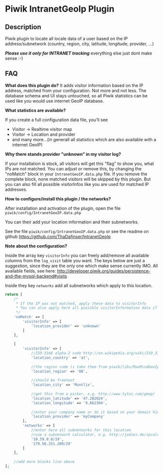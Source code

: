 # Piwik IntranetGeoIp Plugin

## Description

Piwik plugin to locate all locale data of a user based on the IP address/subnetwork (country, region, city, latitude, longitude, provider, ...)

***Please use it only for INTRANET tracking*** everything else just dont make sense :-)

## FAQ

__What does this plugin do?__
It adds visitor information based on the IP address, matched from your configuration. Not more and not less.
The database schema and UI stays untouched, so all Piwik statistics can be used like you would use internet GeoIP database.

__What statistics are available?__

If you create a full configuration data file, you'll see
* Visitor -> Realtime visitor map
* Visitor -> Location and provider
* and many more...(in generall all statistics which are also available with a internet GeoIP)

__Why there stands provider "unknown" in my visitor log?__

If your installation is stock, all visitors will get this "flag" to show you, what IPs are not matched.
You can adjust or remove this, by changing the "noMatch" block in your `IntranetGeoIP.data.php` file.
If you remove the complete block, none matched visitors will be skipped by this plugin.
But you can also fill all possible visitorInfos like you are used for matched IP addresses.


__How to configure/install this plugin / the networks?__

After installation and activation of the plugin, open the file `piwik/config/IntranetGeoIP.data.php`

You can their add your location information and their subnetworks.

See the file `piwik/config/IntranetGeoIP.data.php` or see the readme on github https://github.com/ThaDafinser/IntranetGeoIp

__Note about the configuration?__

Inside the array key `visitorInfo` you can freely add/remove all available columns from the `log_visit` table you want.
The keys below are just a suggestion, since they are the only one which make sense currently IMO.
All available fields, see here: http://developer.piwik.org/guides/persistence-and-the-mysql-backend#visits

Inside they key `networks` add all subnetworks which apply to this location.

```php
return [
    /*
     * If the IP was not matched, apply these data to visitorInfo
     * You can also apply here all possible visitorInformation data if you want
     */
    'noMatch' => [
        'visitorInfo' => [
            'location_provider' => 'unknown'
        ]
    ],
    
    [
        'visitorInfo' => [
            //ISO-3166 alpha-2 code http://en.wikipedia.org/wiki/ISO_3166-1
            'location_country' => 'at',
            
            //the region code (i take them from piwik/libs/MaxMindGeoIp/geoipregionvars.php
            'location_region' => '08',
            
            //should be freetext
            'location_city' => 'Muntlix',
            
            //get this from a picker, e.g. http://www.tytai.com/gmap/
            'location_latitude' => '47.282024',
            'location_longitude' => '9.662304',
            
            //enter your company name or do it based on your domain hierarchy
            'location_provider' => 'myCompany'
        ],
        'networks' => [
            //enter here all subnetworks for this location
            //use a subnetwork calculator, e.g. http://jodies.de/ipcalc
            '10.59.0.0/19',
            '170.56.251.200/29'
        ]
    ],
    
    //add more blocks live above
];
```
